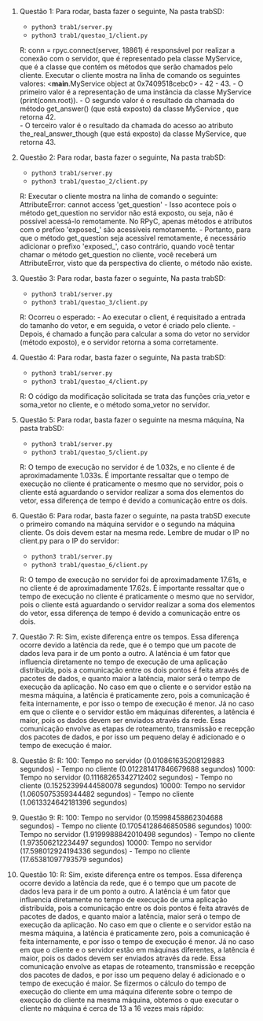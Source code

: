 1) Questão 1:
   Para rodar, basta fazer o seguinte, Na pasta trabSD:
    - `python3 trab1/server.py`
    - `python3 trab1/questao_1/client.py`

    R: conn = rpyc.connect(server, 18861) é responsável por realizar a conexão com o servidor, que é representado pela 
    classe MyService, que é a classe que contém os métodos que serão chamados pelo cliente. Executar o cliente mostra na
    linha de comando os seguintes valores: <__main__.MyService object at 0x7409518cebc0> - 42 - 43.
        - O primeiro valor é a representação de uma instância da classe MyService (print(conn.root)).
        - O segundo valor é o resultado da chamada do método get_answer() (que está exposto) da classe MyService , que 
          retorna 42.  
        - O terceiro valor é o resultado da chamada do acesso ao atributo the_real_answer_though (que está exposto) da 
          classe MyService, que retorna 43.
2) Questão 2:
    Para rodar, basta fazer o seguinte, Na pasta trabSD:
    - `python3 trab1/server.py`
    - `python3 trab1/questao_2/client.py`

   R: Executar o cliente mostra na linha de comando o seguinte: AttributeError: cannot access 'get_question'
        - Isso acontece pois o método get_question no servidor não está exposto, ou seja, não é possível acessá-lo 
          remotamente. No RPyC, apenas métodos e atributos com o prefixo 'exposed_' são acessíveis remotamente. 
        - Portanto, para que o método get_question seja acessível remotamente, é necessário adicionar o prefixo 'exposed_', 
          caso contrário, quando você tentar chamar o método get_question no cliente, você receberá
          um AttributeError, visto que da perspectiva do cliente, o método não existe.
3) Questão 3:
    Para rodar, basta fazer o seguinte, Na pasta trabSD:
    - `python3 trab1/server.py`
    - `python3 trab1/questao_3/client.py`

    R: Ocorreu o esperado: 
       - Ao executar o client, é requisitado a entrada do tamanho do vetor, e em seguida, o vetor é criado pelo cliente. 
       - Depois, é chamado a função para calcular a soma do vetor no servidor (método exposto), e o servidor retorna a 
         soma corretamente.
4) Questão 4: 
    Para rodar, basta fazer o seguinte, Na pasta trabSD:
    - `python3 trab1/server.py`
    - `python3 trab1/questao_4/client.py`

    R: O código da modificação solicitada se trata das funções cria_vetor e soma_vetor no cliente, e o método soma_vetor 
       no servidor.
5) Questão 5: 
    Para rodar, basta fazer o seguinte na mesma máquina, Na pasta trabSD:
    - `python3 trab1/server.py`
    - `python3 trab1/questao_5/client.py`

    R: O tempo de execução no servidor é de 1.032s, e no cliente é de aproximadamente 1.033s. É importante
       ressaltar que o tempo de execução no cliente é praticamente o mesmo que no servidor, pois o cliente está aguardando o
       servidor realizar a soma dos elementos do vetor, essa diferença de tempo é devido a comunicação entre os dois.
6) Questão 6: 
    Para rodar, basta fazer o seguinte, na pasta trabSD execute o primeiro comando na máquina servidor e 
    o segundo na máquina cliente. Os dois devem estar na mesma rede. Lembre de mudar o IP no client.py para o IP do servidor:
    - `python3 trab1/server.py`
    - `python3 trab1/questao_6/client.py`

    R: O tempo de execução no servidor foi de aproximadamente 17.61s, e no cliente é de aproximadamente 17.62s. É importante
       ressaltar que o tempo de execução no cliente é praticamente o mesmo que no servidor, pois o cliente está aguardando o
       servidor realizar a soma dos elementos do vetor, essa diferença de tempo é devido a comunicação entre os dois.
7) Questão 7:
    R: Sim, existe diferença entre os tempos. Essa diferença ocorre devido a latência da rede, que é o tempo que um pacote 
       de dados leva para ir de um ponto a outro. A latência é um fator que influencia diretamente no tempo de execução de 
       uma aplicação distribuída, pois a comunicação entre os dois pontos é feita através de pacotes de dados, e quanto maior 
       a latência, maior será o tempo de execução da aplicação. No caso em que o cliente e o servidor estão na mesma máquina,
       a latência é praticamente zero, pois a comunicação é feita internamente, e por isso o tempo de execução é menor. Já no
       caso em que o cliente e o servidor estão em máquinas diferentes, a latência é maior, pois os dados devem ser enviados
       através da rede. Essa comunicação envolve as etapas de roteamento, transmissão e recepção dos pacotes de dados, e por isso
       um pequeno delay é adicionado e o tempo de execução é maior.
8) Questão 8:
    R: 100: Tempo no servidor (0.010861635208129883 segundos) - Tempo no cliente (0.012281417846679688 segundos)
       1000: Tempo no servidor (0.11168265342712402 segundos) - Tempo no cliente (0.15252399444580078 segundos)
       10000: Tempo no servidor (1.0605075359344482 segundos) - Tempo no cliente (1.0613324642181396 segundos)
9) Questão 9:
    R: 100: Tempo no servidor (0.15998458862304688 segundos) - Tempo no cliente (0.17054128646850586 segundos)
       1000: Tempo no servidor (1.9199988842010498 segundos) - Tempo no cliente (1.973506212234497 segundos)
       10000: Tempo no servidor (17.598012924194336 segundos) - Tempo no cliente (17.65381097793579 segundos)
10) Questão 10:
    R: Sim, existe diferença entre os tempos. Essa diferença ocorre devido a latência da rede, que é o tempo que um pacote 
       de dados leva para ir de um ponto a outro. A latência é um fator que influencia diretamente no tempo de execução de 
       uma aplicação distribuída, pois a comunicação entre os dois pontos é feita através de pacotes de dados, e quanto maior 
       a latência, maior será o tempo de execução da aplicação. No caso em que o cliente e o servidor estão na mesma máquina,
       a latência é praticamente zero, pois a comunicação é feita internamente, e por isso o tempo de execução é menor. Já no
       caso em que o cliente e o servidor estão em máquinas diferentes, a latência é maior, pois os dados devem ser enviados
       através da rede. Essa comunicação envolve as etapas de roteamento, transmissão e recepção dos pacotes de dados, e por isso
       um pequeno delay é adicionado e o tempo de execução é maior. Se fizermos o cálculo do tempo de execução do cliente em uma máquina diferente
       sobre o tempo de execução do cliente na mesma máquina, obtemos o que executar o cliente no máquina é cerca de 13 a 16 vezes mais rápido: